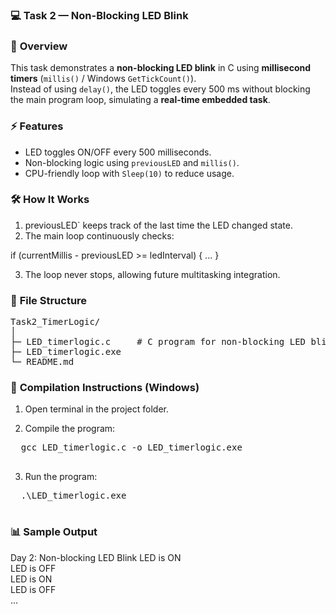 ### 💻 **Task 2 — Non-Blocking LED Blink**

### 🔹 **Overview**  
This task demonstrates a **non-blocking LED blink** in C using **millisecond timers** (`millis()` / Windows `GetTickCount()`).  
Instead of using `delay()`, the LED toggles every 500 ms without blocking the main program loop, simulating a **real-time embedded task**.

### ⚡ **Features**  
- LED toggles ON/OFF every 500 milliseconds.  
- Non-blocking logic using `previousLED` and `millis()`.  
- CPU-friendly loop with `Sleep(10)` to reduce usage.  

### 🛠️ **How It Works**  
1. previousLED` keeps track of the last time the LED changed state.  
2. The main loop continuously checks:

if (currentMillis - previousLED >= ledInterval) { ... }

3. The loop never stops, allowing future multitasking integration.


### 📁 **File Structure**
<pre>
Task2_TimerLogic/
│
├─ LED_timerlogic.c     # C program for non-blocking LED blink
├─ LED_timerlogic.exe
└─ README.md
</pre>

### 💾 **Compilation Instructions (Windows)**

1. Open terminal in the project folder.

2. Compile the program:
  <pre>
  gcc LED_timerlogic.c -o LED_timerlogic.exe
  </pre>

3. Run the program:
  <pre>
  .\LED_timerlogic.exe
  </pre>
    
### 📊 **Sample Output**
Day 2: Non-blocking LED Blink
LED is ON <br>
LED is OFF <br>
LED is ON <br>
LED is OFF <br>
...        <br>
